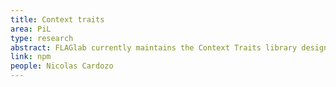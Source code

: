 ```yaml
---
title: Context traits
area: PiL
type: research
abstract: FLAGlab currently maintains the Context Traits library designed for the development of context-aware systems 
link: npm
people: Nicolas Cardozo
---
```

